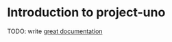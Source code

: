 # Introduction to project-uno

TODO: write [great documentation](http://jacobian.org/writing/what-to-write/)
